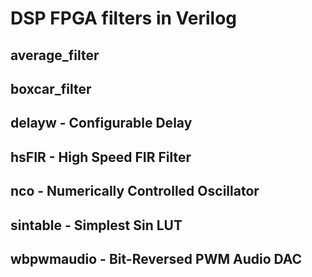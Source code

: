 # DSP FPGA filters in Verilog

## average_filter

## boxcar_filter

## delayw - Configurable Delay

## hsFIR - High Speed FIR Filter

## nco - Numerically Controlled Oscillator

## sintable - Simplest Sin LUT

## wbpwmaudio - Bit-Reversed PWM Audio DAC